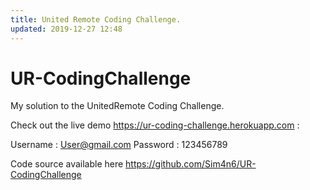 ```yaml
---
title: United Remote Coding Challenge.
updated: 2019-12-27 12:48
---
```


# UR-CodingChallenge

My solution to the UnitedRemote Coding Challenge. 

Check out the live demo <https://ur-coding-challenge.herokuapp.com> :

Username : User@gmail.com
Password : 123456789

Code source available here <https://github.com/Sim4n6/UR-CodingChallenge>
